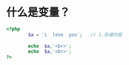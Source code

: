 # 什么是变量？

```php
<?php
        $a = 'i  love  you';   // 1.存储内容
        
        echo  $a,'<br>';
        echo  $a,'<br>';
?>
```



